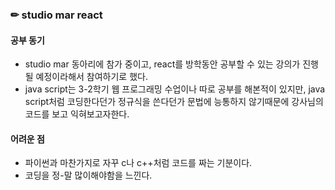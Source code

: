 ### ✏ studio mar react
#### 공부 동기
- studio mar 동아리에 참가 중이고, react를 방학동안 공부할 수 있는 강의가 진행될 예정이라해서 참여하기로 했다.
- java script는 3-2학기 웹 프로그래밍 수업이나 따로 공부를 해본적이 있지만, java script처럼 코딩한다던가 정규식을 쓴다던가 문법에 능통하지 않기때문에 강사님의 코드를 보고 익혀보고자한다.
#### 어려운 점
- 파이썬과 마찬가지로 자꾸 c나 c++처럼 코드를 짜는 기분이다.
- 코딩을 정-말 많이해야함을 느낀다.